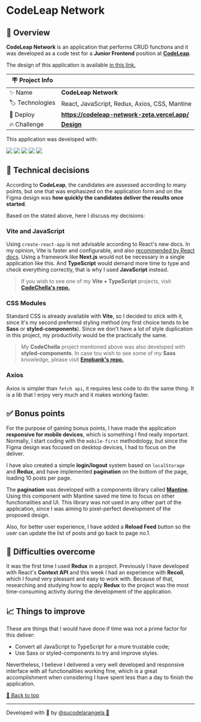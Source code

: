 <div id='top'>

# CodeLeap Network

</div>

## 🔎 Overview

**CodeLeap Network** is an application that performs CRUD functions and it was developed as a code test for a **Junior Frontend** position at [**CodeLeap**](https://codeleap.co.uk/).

The design of this application is available [in this link.](https://www.figma.com/file/0OQWLQmU14SF2cDhHPJ2sx/CodeLeap-Frontend-Test?node-id=0:1)

<!-- prettier-ignore -->
| 🪧 Project Info |  |
| ------------- | - |
| ✨ Name | **CodeLeap Network** |
| 🏷️ Technologies | React, JavaScript, Redux, Axios, CSS, Mantine |
| 🚀 Deploy | **https://codeleap-network-zeta.vercel.app/** |
| 🔥 Challenge | [**Design**](https://www.figma.com/file/0OQWLQmU14SF2cDhHPJ2sx/CodeLeap-Frontend-Test?node-id=0:1) |

This application was developed with:

<div>
  <img src="https://img.shields.io/badge/React-20232A?style=for-the-badge&logo=react&logoColor=61DAFB"/>
  <img src="https://img.shields.io/badge/JavaScript-F7DF1E?style=for-the-badge&logo=javascript&logoColor=black">
  <img src="https://img.shields.io/badge/CSS3-1572B6?style=for-the-badge&logo=css3&logoColor=white">
  <img src="https://img.shields.io/badge/axios-ffffff?style=for-the-badge&logo=axios&logoColor=5A29E4">
  <img src="https://img.shields.io/badge/redux-ffffff?style=for-the-badge&logo=redux&logoColor=764ABC">
</div>

## 📝 Technical decisions

According to **CodeLeap**, the candidates are assessed according to many points, but one that was enphasized on the application form and on the Figma design was **how quickly the candidates deliver the results once started**.

Based on the stated above, here I discuss my decisions:

### **Vite** and **JavaScript**

Using `create-react-app` is not advisable according to React's new docs. In my opinion, Vite is faster and configurable, and also [recommended by React docs](https://react.dev/learn/add-react-to-an-existing-project#step-1-set-up-a-modular-javascript-environment). Using a framework like **Next.js** would not be necessary in a single application like this. And **TypeScript** would demand more time to type and check everything correctly, that is why I used **JavaScript** instead.

> If you wish to see one of my **Vite + TypeScript** projects, visit [**CodeChella's repo.**](https://github.com/sucodelarangela/codechella)

### **CSS Modules**

Standard CSS is already available with **Vite**, so I decided to stick with it, since it's my second preferred styling method (my first choice tends to be **Sass** or **styled-components**). Since we don't have a lot of style duplication in this project, my productivity would be the practically the same.

> My **CodeChella** project mentioned above was also developed with **styled-components**. In case tou wish to see some of my **Sass** knowledge, please visit [**Empbank's repo.**](https://github.com/sucodelarangela/empbank)

### **Axios**

Axios is simpler than `fetch api`, it requires less code to do the same thing. It is a lib that I enjoy very much and it makes working faster.

## ✅ Bonus points

For the purpose of gaining bonus points, I have made the application **responsive for mobile devices**, which is something I find really important. Normally, I start coding with the `mobile-first` methodology, but since the Figma design was focused on desktop devices, I had to focus on the deliver.

I have also created a simple **login/logout** system based on `localStorage` and **Redux**, and have implemented **pagination** on the bottom of the page, loading 10 posts per page.

The **pagination** was developed with a components library called [**Mantine**](https://mantine.dev/). Using this component with Mantine saved me time to focus on other functionalities and UI. This library was not used in any other part of the application, since I was aiming to pixel-perfect development of the proposed design.

Also, for better user experience, I have added a **Reload Feed** button so the user can update the list of posts and go back to page no.1.

## 💪 Difficulties overcome

It was the first time I used **Redux** in a project. Previously I have developed with React's **Context API** and this week I had an experience with **Recoil**, which I found very pleasant and easy to work with. Because of that, researching and studying how to apply **Redux** to the project was the most time-consuming activity during the development of the application.

## 📈 Things to improve

These are things that I would have done if time was not a prime factor for this deliver:

- Convert all JavaScript to TypeScript for a mure trustable code;
- Use Sass or styled-components to try and improve styles.

Nevertheless, I believe I delivered a very well developed and responsive interface with all functionalities working fine, which is a great accomplishment when considering I have spent less than a day to finish the application.

<a href='#top'>🔼 Back to top</a>

---

Developed with 🧡 by [@sucodelarangela 🍊](https://angelacaldas.vercel.app)
